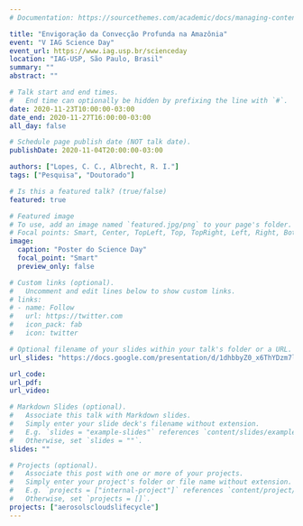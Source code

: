 ```yaml
---
# Documentation: https://sourcethemes.com/academic/docs/managing-content/

title: "Envigoração da Convecção Profunda na Amazônia"
event: "V IAG Science Day"
event_url: https://www.iag.usp.br/scienceday
location: "IAG-USP, São Paulo, Brasil"
summary: ""
abstract: ""

# Talk start and end times.
#   End time can optionally be hidden by prefixing the line with `#`.
date: 2020-11-23T10:00:00-03:00
date_end: 2020-11-27T16:00:00-03:00
all_day: false

# Schedule page publish date (NOT talk date).
publishDate: 2020-11-04T20:00:00-03:00

authors: ["Lopes, C. C., Albrecht, R. I."]
tags: ["Pesquisa", "Doutorado"]

# Is this a featured talk? (true/false)
featured: true

# Featured image
# To use, add an image named `featured.jpg/png` to your page's folder. 
# Focal points: Smart, Center, TopLeft, Top, TopRight, Left, Right, BottomLeft, Bottom, BottomRight.
image:
  caption: "Poster do Science Day"
  focal_point: "Smart"
  preview_only: false

# Custom links (optional).
#   Uncomment and edit lines below to show custom links.
# links:
# - name: Follow
#   url: https://twitter.com
#   icon_pack: fab
#   icon: twitter

# Optional filename of your slides within your talk's folder or a URL.
url_slides: "https://docs.google.com/presentation/d/1dhbbyZ0_x6ThYDzm7lK-K_W4wpsRPatVUWQdFuRJCrM/edit?usp=sharing"

url_code:
url_pdf:
url_video:

# Markdown Slides (optional).
#   Associate this talk with Markdown slides.
#   Simply enter your slide deck's filename without extension.
#   E.g. `slides = "example-slides"` references `content/slides/example-slides.md`.
#   Otherwise, set `slides = ""`.
slides: ""

# Projects (optional).
#   Associate this post with one or more of your projects.
#   Simply enter your project's folder or file name without extension.
#   E.g. `projects = ["internal-project"]` references `content/project/deep-learning/index.md`.
#   Otherwise, set `projects = []`.
projects: ["aerosolscloudslifecycle"]
---
```

